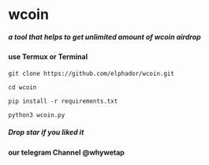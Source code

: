 # wcoin
##### a tool that helps to get unlimited amount of wcoin airdrop
#### use Termux or Terminal  

 ``` 
 git clone https://github.com/elphador/wcoin.git
```
 ``` 
 cd wcoin
```
 ``` 
 pip install -r requirements.txt
```
 ```
 python3 wcoin.py
```

##### Drop star if you liked it
#### our telegram Channel @whywetap


















